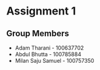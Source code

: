 # Assignment 1

## Group Members

- Adam Tharani - 100637702
- Abdul Bhutta - 100785884
- Milan Saju Samuel - 100757350

